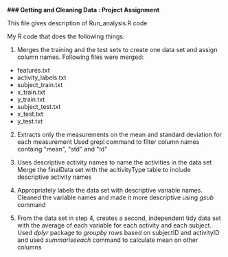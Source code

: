**### Getting and Cleaning Data : Project Assignment**

This file gives description of Run_analysis.R code

My R code that does the following things:
1. Merges the training and the test sets to create one data set and assign column names.
Following files were merged:
- features.txt
- activity_labels.txt
- subject_train.txt
- x_train.txt
- y_train.txt
- subject_test.txt
- x_test.txt
- y_test.txt

2. Extracts only the measurements on the mean and standard deviation for each measurement
Used grepl command to filter column names containg "mean", "std" and "Id"

3. Uses descriptive activity names to name the activities in the data set
Merge the finalData set with the acitivityType table to include descriptive activity names

4. Appropriately labels the data set with descriptive variable names.
Cleaned the variable names and made it more descriptive using _gsub_ command

5. From the data set in step 4, creates a second, independent tidy data set with the average of each variable for each activity and each subject.
Used _dplyr_ package to _groupby_ rows based on subjectID and activityID and used _summariseeach_ command to calculate mean on other columns
